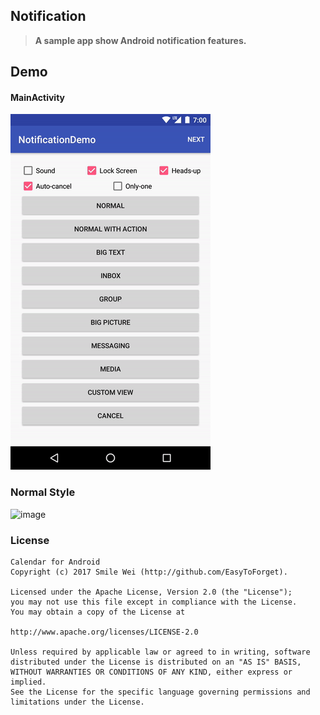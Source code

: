 ## Notification
> **A sample app show Android notification features.**


## Demo

#### MainActivity
![image](https://raw.githubusercontent.com/EasyToForget/NotificationDemo/master/demo01.gif)

### Normal Style
![image](https://raw.githubusercontent.com/EasyToForget/TaobaoDemo/master/demo02.gif)


### License

```
Calendar for Android
Copyright (c) 2017 Smile Wei (http://github.com/EasyToForget).

Licensed under the Apache License, Version 2.0 (the "License");
you may not use this file except in compliance with the License.
You may obtain a copy of the License at

http://www.apache.org/licenses/LICENSE-2.0

Unless required by applicable law or agreed to in writing, software
distributed under the License is distributed on an "AS IS" BASIS,
WITHOUT WARRANTIES OR CONDITIONS OF ANY KIND, either express or implied.
See the License for the specific language governing permissions and
limitations under the License.
```
